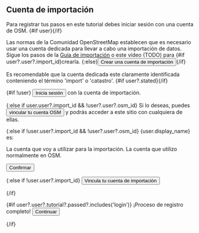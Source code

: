 <script>
  import { Button, Radio, Video } from 'flowbite-svelte'
  import { Check, ChevronRight } from 'svelte-heros-v2'

	import { enhance } from '$app/forms'
  import { goto, invalidate } from '$app/navigation'
  import { login, relogin, signup } from '$lib/user'

  export let user

  const guideUrl = 'https://wiki.openstreetmap.org/wiki/ES:Catastro_espa%C3%B1ol/Importaci%C3%B3n_de_edificios'

  function next() {
    goto('/learn/setup')
  }
</script>

## Cuenta de importación

Para registrar tus pasos en este tutorial debes iniciar sesión con una cuenta de OSM.
{#if user}<Check color="green" ariaLabel="Hecho" class="inline"/>{/if}

Las normas de la Comunidad OpenStreetMap establecen que es necesario
usar una cuenta dedicada para llevar a cabo una importación de datos.
Sigue los pasos de la <a href={guideUrl} target="_blank">Guía de importación</a> o este vídeo (TODO) para
{#if user?.user?.import_id}crearla. <Check color="green" ariaLabel="Hecho" class="inline"/>{:else}<Button color="light">Crear una cuenta de importación</Button>{/if}

Es recomendable que la cuenta dedicada este claramente identificada conteniendo el término 'import' o 'catastro'.
{#if user?.stated}<Check color="green" ariaLabel="Hecho" class="inline"/>{/if}

{#if !user}
<Button on:click={login}>Inicia sesión</Button> con la cuenta de importación.

{:else if user.user?.import_id && !user?.user?.osm_id}
Si lo deseas, puedes <Button on:click={relogin}>vincular tu cuenta OSM</Button> y podrás acceder a este sitio con cualquiera de ellas.

{:else if !user.user?.import_id && !user?.user?.osm_id}
{user.display_name} es:
<form use:enhance method="POST">
  <Radio name="type" value="import">La cuenta que voy a utilizar para la importación.</Radio>
  <Radio name="type">La cuenta que utilizo normalmente en OSM.</Radio>

  <Button type="submit" class="mt-8">Confirmar</Button>
</form>

{:else if !user.user?.import_id}
<Button on:click={relogin}>Vincula tu cuenta de importación</Button>

{/if}

{#if user?.user?.tutorial?.passed?.includes('login')}
¡Proceso de registro completo!
<Button color="primary" on:click={next}>
  Continuar <ChevronRight/>
</Button>

{/if}